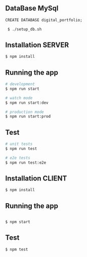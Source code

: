 ## DataBase MySql

```cmd
CREATE DATABASE digital_portfolio;
```

```bash
 $ ./setup_db.sh
```

## Installation SERVER

```bash
$ npm install
```

## Running the app

```bash
# development
$ npm run start

# watch mode
$ npm run start:dev

# production mode
$ npm run start:prod
```

## Test

```bash
# unit tests
$ npm run test

# e2e tests
$ npm run test:e2e
```

## Installation CLIENT

```bash
$ npm install
```

## Running the app

```bash

$ npm start

```

## Test

```bash
$ npm test
```
